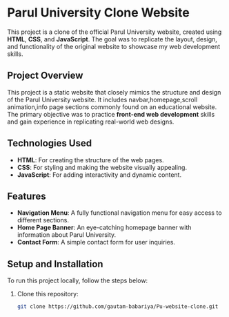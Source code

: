 # Parul University Clone Website

This project is a clone of the official Parul University website, created using **HTML**, **CSS**, and **JavaScript**.
The goal was to replicate the layout, design, and functionality of the original website to showcase my web development skills.

## Project Overview

This project is a static website that closely mimics the structure and design of the Parul University website. It includes navbar,homepage,scroll animation,info page sections commonly found on an educational website. 
The primary objective was to practice **front-end web development** skills and gain experience in replicating real-world web designs.

## Technologies Used

- **HTML**: For creating the structure of the web pages.
- **CSS**: For styling and making the website visually appealing.
- **JavaScript**: For adding interactivity and dynamic content.

## Features

- **Navigation Menu**: A fully functional navigation menu for easy access to different sections.
- **Home Page Banner**: An eye-catching homepage banner with information about Parul University.
- **Contact Form**: A simple contact form for user inquiries.

## Setup and Installation

To run this project locally, follow the steps below:

1. Clone this repository:
   ```bash
   git clone https://github.com/gautam-babariya/Pu-website-clone.git
